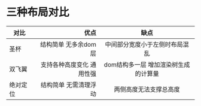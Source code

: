 # 三种布局对比
| 对比     |  优点    |  缺点   |
| -------- | -------: | :-----: |
| 圣杯     | 结构简单 无多余dom层 | 中间部分宽度小于左侧时布局混乱 |
| 双飞翼   | 支持各种高度变化 通用性强 | dom结构多一层 增加渲染树生成的计算量 |
| 绝对定位 | 结构简单 无需清理浮动 | 两侧高度无法支撑总高度  |